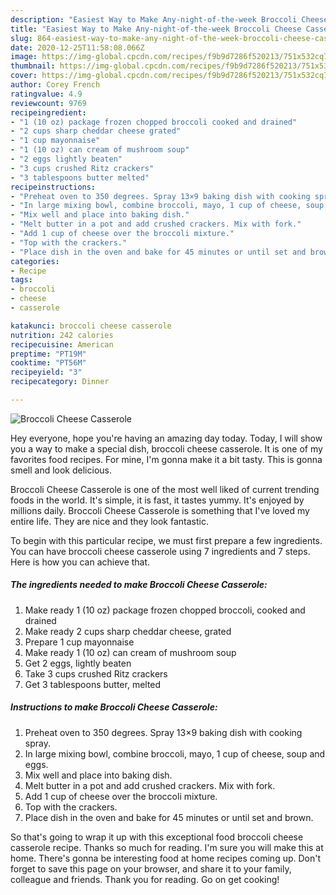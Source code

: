 ```yaml
---
description: "Easiest Way to Make Any-night-of-the-week Broccoli Cheese Casserole"
title: "Easiest Way to Make Any-night-of-the-week Broccoli Cheese Casserole"
slug: 864-easiest-way-to-make-any-night-of-the-week-broccoli-cheese-casserole
date: 2020-12-25T11:58:08.066Z
image: https://img-global.cpcdn.com/recipes/f9b9d7286f520213/751x532cq70/broccoli-cheese-casserole-recipe-main-photo.jpg
thumbnail: https://img-global.cpcdn.com/recipes/f9b9d7286f520213/751x532cq70/broccoli-cheese-casserole-recipe-main-photo.jpg
cover: https://img-global.cpcdn.com/recipes/f9b9d7286f520213/751x532cq70/broccoli-cheese-casserole-recipe-main-photo.jpg
author: Corey French
ratingvalue: 4.9
reviewcount: 9769
recipeingredient:
- "1 (10 oz) package frozen chopped broccoli cooked and drained"
- "2 cups sharp cheddar cheese grated"
- "1 cup mayonnaise"
- "1 (10 oz) can cream of mushroom soup"
- "2 eggs lightly beaten"
- "3 cups crushed Ritz crackers"
- "3 tablespoons butter melted"
recipeinstructions:
- "Preheat oven to 350 degrees. Spray 13×9 baking dish with cooking spray."
- "In large mixing bowl, combine broccoli, mayo, 1 cup of cheese, soup and eggs."
- "Mix well and place into baking dish."
- "Melt butter in a pot and add crushed crackers. Mix with fork."
- "Add 1 cup of cheese over the broccoli mixture."
- "Top with the crackers."
- "Place dish in the oven and bake for 45 minutes or until set and brown."
categories:
- Recipe
tags:
- broccoli
- cheese
- casserole

katakunci: broccoli cheese casserole 
nutrition: 242 calories
recipecuisine: American
preptime: "PT19M"
cooktime: "PT56M"
recipeyield: "3"
recipecategory: Dinner

---
```



![Broccoli Cheese Casserole](https://img-global.cpcdn.com/recipes/f9b9d7286f520213/751x532cq70/broccoli-cheese-casserole-recipe-main-photo.jpg)

Hey everyone, hope you're having an amazing day today. Today, I will show you a way to make a special dish, broccoli cheese casserole. It is one of my favorites food recipes. For mine, I'm gonna make it a bit tasty. This is gonna smell and look delicious.



Broccoli Cheese Casserole is one of the most well liked of current trending foods in the world. It's simple, it is fast, it tastes yummy. It's enjoyed by millions daily. Broccoli Cheese Casserole is something that I've loved my entire life. They are nice and they look fantastic.


To begin with this particular recipe, we must first prepare a few ingredients. You can have broccoli cheese casserole using 7 ingredients and 7 steps. Here is how you can achieve that.

<!--inarticleads1-->

##### The ingredients needed to make Broccoli Cheese Casserole:

1. Make ready 1 (10 oz) package frozen chopped broccoli, cooked and drained
1. Make ready 2 cups sharp cheddar cheese, grated
1. Prepare 1 cup mayonnaise
1. Make ready 1 (10 oz) can cream of mushroom soup
1. Get 2 eggs, lightly beaten
1. Take 3 cups crushed Ritz crackers
1. Get 3 tablespoons butter, melted




<!--inarticleads2-->

##### Instructions to make Broccoli Cheese Casserole:

1. Preheat oven to 350 degrees. Spray 13×9 baking dish with cooking spray.
1. In large mixing bowl, combine broccoli, mayo, 1 cup of cheese, soup and eggs.
1. Mix well and place into baking dish.
1. Melt butter in a pot and add crushed crackers. Mix with fork.
1. Add 1 cup of cheese over the broccoli mixture.
1. Top with the crackers.
1. Place dish in the oven and bake for 45 minutes or until set and brown.




So that's going to wrap it up with this exceptional food broccoli cheese casserole recipe. Thanks so much for reading. I'm sure you will make this at home. There's gonna be interesting food at home recipes coming up. Don't forget to save this page on your browser, and share it to your family, colleague and friends. Thank you for reading. Go on get cooking!

